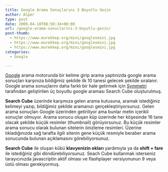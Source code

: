 ```yaml
---
title: Google Arama Sonuçlarını 3 Boyutlu Gezin
author: Alper
type: post
date: 2009-04-10T08:50:34+00:00
url: /google-arama-sonuclarini-3-boyutlu-gezin/
post-thumb:
  - https://www.murekkep.org/mini/googlesmini.jpg
  - https://www.murekkep.org/mini/googlesmini.jpg
  - https://www.murekkep.org/mini/googlesmini.jpg
categories:
  - Google

---
```

[Google][1] arama motorunda bir kelime girip arama yaptınızda google arama sonuçları karşınıza bildiğimiz şekilde ilk 10 tanesi gelecek şekilde sıralanır. Google arama sonuçlarını daha farklı bir hale getirmek için [Symmetri][2] tarafından geliştirilen üç boyutlu google araması Search Cube oluşturulmuş. 

**Search Cube** üzerinde karşımıza gelen arama kutusuna, aramak istediğiniz kelimeyi yazıp, bildiğimiz şekilde aramanızı gerçekleştiriyorsunuz. Gelen arama sonuçları Google üzerinden getiriliyor ama bunlar metin içerikli sonuçlar olmuyor. Arama sonucu oluşan küp üzerinde her köşesinde 16 tane olacak şekilde küçük resimler (thumbnail) görüyorsunuz. Bu küçük resimler arama sonucu olarak bulunan sitelerin önizleme resimleri. Üzerine tıkladığınızda sağ tarafta ilgili sitenin gene küçük resmiyle beraber arama sonucunda bulunan açıklamasını görebiliyorsunuz. 

**Search Cube** ile oluşan kübü **klavyenizin okları** yardımıyla ya da **shift + fare** ile istediğiniz gibi döndürebiliyorsunuz. Seach Cube kullanmak isterseniz tarayıcınızda javascriptin aktif olması ve flashplayer versiyonunun 9 veya üstü olması gerekiyormuş.

 [1]: https://google.com.tr
 [2]: https://www.symmetri.com/